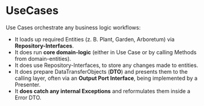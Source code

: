 ﻿# UseCases

Use Cases orchestrate any business logic workflows:
 - It loads up required Entities (z. B. Plant, Garden, Arboretum) via **Repository-Interfaces**.
 - It does run **core domain-logic** (either in Use Case or by calling Methods from domain-entities).
 - It does use Repository-Interfaces, to store any changes made to entities.
 - It does prepare DataTransferObjects (**DTO**) and presents them to the calling layer,
   often via an **Output Port Interface**, being implemented by a Presenter.
 - It **does catch any internal Exceptions** and reformulates them inside a Error DTO.